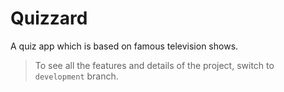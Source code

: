 # Quizzard
A quiz app which is based on famous television shows.

 > To see all the features and details of the project, switch to `development` branch. 
